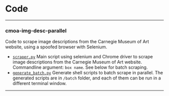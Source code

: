 # Code

---
### cmoa-img-desc-parallel

Code to scrape image descriptions from the Carnegie Museum of Art website, using a spoofed browser with Selenium. 

- [`scraper.py`](cmoa-img-desc-parallel/scraper) Main script using selenium and Chrome driver to scrape image descriptions from the Carnegie Museum of Art website. Commandline argument: ```box name```. See below for batch scraping.
- [`generate_batch.py`](cmoa-img-desc-parallel/generate_batch) Generate shell scripts to batch scrape in parallel. The generated scripts are in `/batch` folder, and each of them can be run in a different terminal window.

---